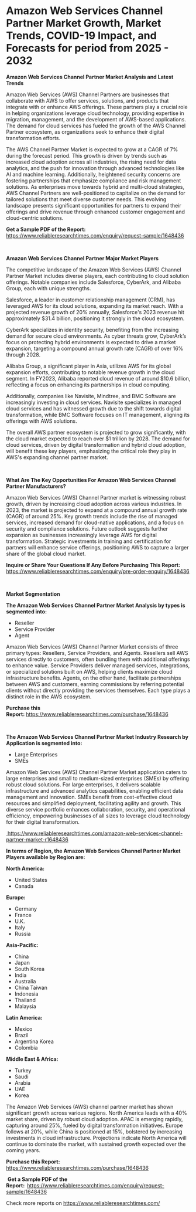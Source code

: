 <p><h1>Amazon Web Services Channel Partner Market Growth, Market Trends, COVID-19 Impact, and Forecasts for period from 2025 - 2032</h1></p><p><strong>Amazon Web Services Channel Partner Market Analysis and Latest Trends</strong></p>
<p><p>Amazon Web Services (AWS) Channel Partners are businesses that collaborate with AWS to offer services, solutions, and products that integrate with or enhance AWS offerings. These partners play a crucial role in helping organizations leverage cloud technology, providing expertise in migration, management, and the development of AWS-based applications. The demand for cloud services has fueled the growth of the AWS Channel Partner ecosystem, as organizations seek to enhance their digital transformation efforts.</p><p>The AWS Channel Partner Market is expected to grow at a CAGR of 7% during the forecast period. This growth is driven by trends such as increased cloud adoption across all industries, the rising need for data analytics, and the push for innovation through advanced technologies like AI and machine learning. Additionally, heightened security concerns are fostering partnerships that emphasize compliance and risk management solutions. As enterprises move towards hybrid and multi-cloud strategies, AWS Channel Partners are well-positioned to capitalize on the demand for tailored solutions that meet diverse customer needs. This evolving landscape presents significant opportunities for partners to expand their offerings and drive revenue through enhanced customer engagement and cloud-centric solutions.</p></p>
<p><strong>Get a Sample PDF of the Report:&nbsp;</strong> <a href="https://www.reliableresearchtimes.com/enquiry/request-sample/1648436?utm_campaign=3317&utm_medium=2&utm_source=Github&utm_content=ia&utm_term=25032025&utm_id=amazon-web-services-channel-partner">https://www.reliableresearchtimes.com/enquiry/request-sample/1648436</a></p>
<p>&nbsp;</p>
<p><strong>Amazon Web Services Channel Partner Major Market Players</strong></p>
<p><p>The competitive landscape of the Amazon Web Services (AWS) Channel Partner Market includes diverse players, each contributing to cloud solution offerings. Notable companies include Salesforce, CyberArk, and Alibaba Group, each with unique strengths.</p><p>Salesforce, a leader in customer relationship management (CRM), has leveraged AWS for its cloud solutions, expanding its market reach. With a projected revenue growth of 20% annually, Salesforce's 2023 revenue hit approximately $31.4 billion, positioning it strongly in the cloud ecosystem.</p><p>CyberArk specializes in identity security, benefiting from the increasing demand for secure cloud environments. As cyber threats grow, CyberArk’s focus on protecting hybrid environments is expected to drive a market expansion, targeting a compound annual growth rate (CAGR) of over 16% through 2028.</p><p>Alibaba Group, a significant player in Asia, utilizes AWS for its global expansion efforts, contributing to notable revenue growth in the cloud segment. In FY2023, Alibaba reported cloud revenue of around $10.6 billion, reflecting a focus on enhancing its partnerships in cloud computing.</p><p>Additionally, companies like Navisite, Mindtree, and BMC Software are increasingly investing in cloud services. Navisite specializes in managed cloud services and has witnessed growth due to the shift towards digital transformation, while BMC Software focuses on IT management, aligning its offerings with AWS solutions.</p><p>The overall AWS partner ecosystem is projected to grow significantly, with the cloud market expected to reach over $1 trillion by 2028. The demand for cloud services, driven by digital transformation and hybrid cloud adoption, will benefit these key players, emphasizing the critical role they play in AWS's expanding channel partner market.</p></p>
<p>&nbsp;</p>
<p><strong>What Are The Key Opportunities For Amazon Web Services Channel Partner Manufacturers?</strong></p>
<p><p>Amazon Web Services (AWS) Channel Partner market is witnessing robust growth, driven by increasing cloud adoption across various industries. In 2023, the market is projected to expand at a compound annual growth rate (CAGR) of around 25%. Key growth trends include the rise of managed services, increased demand for cloud-native applications, and a focus on security and compliance solutions. Future outlook suggests further expansion as businesses increasingly leverage AWS for digital transformation. Strategic investments in training and certification for partners will enhance service offerings, positioning AWS to capture a larger share of the global cloud market.</p></p>
<p><strong>Inquire or Share Your Questions If Any Before Purchasing This Report:</strong> <a href="https://www.reliableresearchtimes.com/enquiry/pre-order-enquiry/1648436?utm_campaign=3317&utm_medium=2&utm_source=Github&utm_content=ia&utm_term=25032025&utm_id=amazon-web-services-channel-partner">https://www.reliableresearchtimes.com/enquiry/pre-order-enquiry/1648436</a></p>
<p>&nbsp;</p>
<p><strong>Market Segmentation</strong></p>
<p><strong>The Amazon Web Services Channel Partner Market Analysis by types is segmented into:</strong></p>
<p><ul><li>Reseller</li><li>Service Provider</li><li>Agent</li></ul></p>
<p><p>Amazon Web Services (AWS) Channel Partner Market consists of three primary types: Resellers, Service Providers, and Agents. Resellers sell AWS services directly to customers, often bundling them with additional offerings to enhance value. Service Providers deliver managed services, integrations, or specialized solutions built on AWS, helping clients maximize cloud infrastructure benefits. Agents, on the other hand, facilitate partnerships between AWS and customers, earning commissions by referring potential clients without directly providing the services themselves. Each type plays a distinct role in the AWS ecosystem.</p></p>
<p><strong>Purchase this Report:&nbsp;</strong><a href="https://www.reliableresearchtimes.com/purchase/1648436?utm_campaign=3317&utm_medium=2&utm_source=Github&utm_content=ia&utm_term=25032025&utm_id=amazon-web-services-channel-partner">https://www.reliableresearchtimes.com/purchase/1648436</a></p>
<p>&nbsp;</p>
<p><strong>The Amazon Web Services Channel Partner Market Industry Research by Application is segmented into:</strong></p>
<p><ul><li>Large Enterprises</li><li>SMEs</li></ul></p>
<p><p>Amazon Web Services (AWS) Channel Partner Market application caters to large enterprises and small to medium-sized enterprises (SMEs) by offering robust cloud solutions. For large enterprises, it delivers scalable infrastructure and advanced analytics capabilities, enabling efficient data management and innovation. SMEs benefit from cost-effective cloud resources and simplified deployment, facilitating agility and growth. This diverse service portfolio enhances collaboration, security, and operational efficiency, empowering businesses of all sizes to leverage cloud technology for their digital transformation.</p></p>
<p><a href="https://www.reliableresearchtimes.com/amazon-web-services-channel-partner-market-r1648436?utm_campaign=3317&utm_medium=2&utm_source=Github&utm_content=ia&utm_term=25032025&utm_id=amazon-web-services-channel-partner">&nbsp;https://www.reliableresearchtimes.com/amazon-web-services-channel-partner-market-r1648436</a></p>
<p><strong>In terms of Region, the Amazon Web Services Channel Partner Market Players available by Region are:</strong></p>
<p>
    <p> <strong> North America: </strong>
        <ul>
            <li>United States</li>
            <li>Canada</li>
        </ul>
        </p> 
    <p> <strong> Europe: </strong>
        <ul>
            <li>Germany</li>
            <li>France</li>
            <li>U.K.</li>
            <li>Italy</li>
            <li>Russia</li>
        </ul>
        </p> 
    <p> <strong> Asia-Pacific: </strong>
        <ul>
            <li>China</li>
            <li>Japan</li>
            <li>South Korea</li>
            <li>India</li>
            <li>Australia</li>
            <li>China Taiwan</li>
            <li>Indonesia</li>
            <li>Thailand</li>
            <li>Malaysia</li>
        </ul>
        </p> 
    <p> <strong> Latin America: </strong>
        <ul>
            <li>Mexico</li>
            <li>Brazil</li>
            <li>Argentina Korea</li>
            <li>Colombia</li>
        </ul>
        </p> 
    <p> <strong> Middle East & Africa: </strong>
        <ul>
            <li>Turkey</li>
            <li>Saudi</li>
            <li>Arabia</li>
            <li>UAE</li>
            <li>Korea</li>
        </ul>
    </p>
    </p>
<p><p>The Amazon Web Services (AWS) channel partner market has shown significant growth across various regions. North America leads with a 40% market share, driven by robust cloud adoption. APAC is emerging rapidly, capturing around 25%, fueled by digital transformation initiatives. Europe follows at 20%, while China is positioned at 15%, bolstered by increasing investments in cloud infrastructure. Projections indicate North America will continue to dominate the market, with sustained growth expected over the coming years.</p></p>
<p><strong>Purchase this Report: </strong><a href="https://www.reliableresearchtimes.com/purchase/1648436?utm_campaign=3317&utm_medium=2&utm_source=Github&utm_content=ia&utm_term=25032025&utm_id=amazon-web-services-channel-partner">https://www.reliableresearchtimes.com/purchase/1648436</a></p>
<p>&nbsp;<strong>Get a Sample PDF of the Report:&nbsp;&nbsp;</strong><a href="https://www.reliableresearchtimes.com/enquiry/request-sample/1648436?utm_campaign=3317&utm_medium=2&utm_source=Github&utm_content=ia&utm_term=25032025&utm_id=amazon-web-services-channel-partner">https://www.reliableresearchtimes.com/enquiry/request-sample/1648436</a></p>
<p><strong></strong></p>
<p>Check more reports on <a href="https://www.reliableresearchtimes.com/?utm_campaign=3317&utm_medium=2&utm_source=Github&utm_content=ia&utm_term=25032025&utm_id=amazon-web-services-channel-partner">https://www.reliableresearchtimes.com/</a></p>